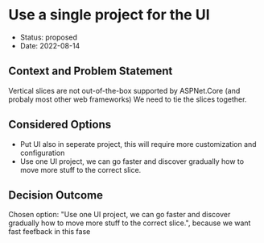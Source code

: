 # Use a single project for the UI

* Status: proposed
* Date: 2022-08-14

## Context and Problem Statement

Vertical slices are not out-of-the-box supported by ASPNet.Core (and probaly most other web frameworks) We need to tie the slices together.

## Considered Options

* Put UI also in seperate project, this will require more customization and configuration
* Use one UI project, we can go faster and discover gradually how to move more stuff to the correct slice.

## Decision Outcome

Chosen option: "Use one UI project, we can go faster and discover gradually how to move more stuff to the correct slice.", because we want fast feefback in this fase
